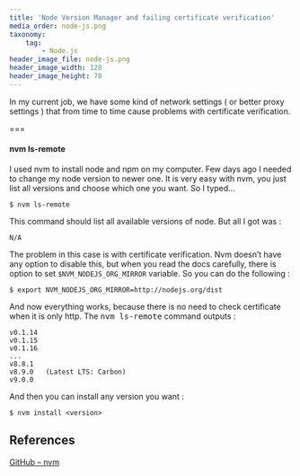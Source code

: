 ```yaml
---
title: 'Node Version Manager and failing certificate verification'
media_order: node-js.png
taxonomy:
    tag:
        - Node.js
header_image_file: node-js.png
header_image_width: 128
header_image_height: 78
---
```


In my current job, we have some kind of network settings ( or better proxy settings ) that from time to time cause problems with certificate verification.

===

#### nvm ls-remote

I used nvm to install node and npm on my computer. Few days ago I needed to change my node version to newer one. It is very easy with nvm, you just list all versions and choose which one you want. So I typed…

```
$ nvm ls-remote
```

This command should list all available versions of node. But all I got was :

```
N/A
```

The problem in this case is with certificate verification. Nvm doesn’t have any option to disable this, but when you read the docs carefully, there is option to set `$NVM_NODEJS_ORG_MIRROR` variable. So you can do the following :

```
$ export NVM_NODEJS_ORG_MIRROR=http://nodejs.org/dist
```

And now everything works, because there is no need to check certificate when it is only http.
The <kbd>nvm ls-remote</kbd> command outputs :

```
v0.1.14
v0.1.15
v0.1.16
...
v8.8.1
v8.9.0   (Latest LTS: Carbon)
v9.0.0
```

And then you can install any version you want :

```
$ nvm install <version>
```

## References

[GitHub – nvm](https://github.com/creationix/nvm#listing-versions)